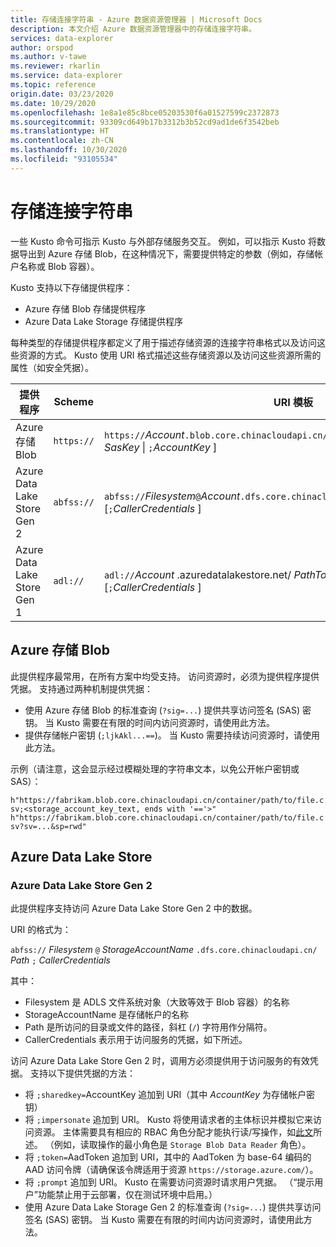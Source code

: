 ```yaml
---
title: 存储连接字符串 - Azure 数据资源管理器 | Microsoft Docs
description: 本文介绍 Azure 数据资源管理器中的存储连接字符串。
services: data-explorer
author: orspod
ms.author: v-tawe
ms.reviewer: rkarlin
ms.service: data-explorer
ms.topic: reference
origin.date: 03/23/2020
ms.date: 10/29/2020
ms.openlocfilehash: 1e8a1e85c8bce05203530f6a01527599c2372873
ms.sourcegitcommit: 93309cd649b17b3312b3b52cd9ad1de6f3542beb
ms.translationtype: HT
ms.contentlocale: zh-CN
ms.lasthandoff: 10/30/2020
ms.locfileid: "93105534"
---
```

# <a name="storage-connection-strings"></a>存储连接字符串

一些 Kusto 命令可指示 Kusto 与外部存储服务交互。 例如，可以指示 Kusto 将数据导出到 Azure 存储 Blob，在这种情况下，需要提供特定的参数（例如，存储帐户名称或 Blob 容器）。

Kusto 支持以下存储提供程序：


* Azure 存储 Blob 存储提供程序
* Azure Data Lake Storage 存储提供程序

每种类型的存储提供程序都定义了用于描述存储资源的连接字符串格式以及访问这些资源的方式。
Kusto 使用 URI 格式描述这些存储资源以及访问这些资源所需的属性（如安全凭据）。


|提供程序                   |Scheme    |URI 模板                          |
|---------------------------|----------|--------------------------------------|
|Azure 存储 Blob         |`https://`|`https://`*Account*`.blob.core.chinacloudapi.cn/`*Container* [`/`*BlobName* ][`?`*SasKey* \| `;`*AccountKey* ]|
|Azure Data Lake Store Gen 2|`abfss://`|`abfss://`*Filesystem*`@`*Account*`.dfs.core.chinacloudapi.cn/`*PathToDirectoryOrFile* [`;`*CallerCredentials* ]|
|Azure Data Lake Store Gen 1|`adl://`  |`adl://`*Account* .azuredatalakestore.net/ *PathToDirectoryOrFile* [`;`*CallerCredentials* ]|

## <a name="azure-storage-blob"></a>Azure 存储 Blob

此提供程序最常用，在所有方案中均受支持。
访问资源时，必须为提供程序提供凭据。 支持通过两种机制提供凭据：

* 使用 Azure 存储 Blob 的标准查询 (`?sig=...`) 提供共享访问签名 (SAS) 密钥。 当 Kusto 需要在有限的时间内访问资源时，请使用此方法。
* 提供存储帐户密钥 (`;ljkAkl...==`)。 当 Kusto 需要持续访问资源时，请使用此方法。

示例（请注意，这会显示经过模糊处理的字符串文本，以免公开帐户密钥或 SAS）：

`h"https://fabrikam.blob.core.chinacloudapi.cn/container/path/to/file.csv;<storage_account_key_text, ends with '=='>"`
`h"https://fabrikam.blob.core.chinacloudapi.cn/container/path/to/file.csv?sv=...&sp=rwd"` 

## <a name="azure-data-lake-store"></a>Azure Data Lake Store

### <a name="azure-data-lake-store-gen-2"></a>Azure Data Lake Store Gen 2

此提供程序支持访问 Azure Data Lake Store Gen 2 中的数据。

URI 的格式为：

`abfss://` *Filesystem* `@` *StorageAccountName* `.dfs.core.chinacloudapi.cn/` *Path* `;` *CallerCredentials*

其中：

* Filesystem 是 ADLS 文件系统对象（大致等效于 Blob 容器）的名称
* StorageAccountName 是存储帐户的名称
* Path 是所访问的目录或文件的路径，斜杠 (`/`) 字符用作分隔符。
* CallerCredentials 表示用于访问服务的凭据，如下所述。

访问 Azure Data Lake Store Gen 2 时，调用方必须提供用于访问服务的有效凭据。 支持以下提供凭据的方法：

* 将 `;sharedkey=`AccountKey 追加到 URI（其中 _AccountKey_ 为存储帐户密钥）
* 将 `;impersonate` 追加到 URI。 Kusto 将使用请求者的主体标识并模拟它来访问资源。 主体需要具有相应的 RBAC 角色分配才能执行读/写操作，如[此文](https://docs.azure.cn/storage/blobs/data-lake-storage-access-control)所述。 （例如，读取操作的最小角色是 `Storage Blob Data Reader` 角色）。
* 将 `;token=`AadToken 追加到 URI，其中的 AadToken 为 base-64 编码的 AAD 访问令牌（请确保该令牌适用于资源 `https://storage.azure.com/`）。
* 将 `;prompt` 追加到 URI。 Kusto 在需要访问资源时请求用户凭据。 （“提示用户”功能禁止用于云部署，仅在测试环境中启用。）
* 使用 Azure Data Lake Storage Gen 2 的标准查询 (`?sig=...`) 提供共享访问签名 (SAS) 密钥。 当 Kusto 需要在有限的时间内访问资源时，请使用此方法。


<!--
### Azure Data Lake Store Gen 1

This provider supports accessing files and directories in Azure Data Lake Store.
It must be provided with credentials (Kusto doesn't use its own AAD principal to
access Azure Data Lake.) The following methods of providing credentials are
supported:

* Append `;impersonate` to the URI. Kusto will use the requestor's principal
  identity and impersonate it to access the resource
* Append `;token=`*AadToken* to the URI, with *AadToken* being a base-64
  encoded AAD access token (make sure the token is for the resource `https://management.chinacloudapi.cn/`).
* Append `;prompt` to the URI. Kusto will request user credentials
  when it needs to access the resource. (Prompting the user is disabled for
  cloud deployments and is only enabled in test environments.)
-->
